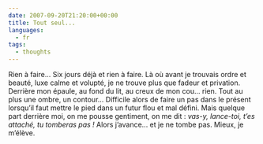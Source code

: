 ```yaml
---
date: 2007-09-20T21:20:00+00:00
title: Tout seul...
languages:
  - fr
tags:
  - thoughts
---
```


Rien à faire... Six jours déjà et rien à faire. Là où avant je trouvais ordre et beauté, luxe calme et volupté, je ne trouve plus que fadeur et privation. Derrière mon épaule, au fond du lit, au creux de mon cou... rien. Tout au plus une ombre, un contour... Difficile alors de faire un pas dans le présent lorsqu’il faut mettre le pied dans un futur flou et mal défini. Mais quelque part derrière moi, on me pousse gentiment, on me dit : *vas-y, lance-toi, t’es attaché, tu tomberas pas !* Alors j’avance... et je ne tombe pas. Mieux, je m’élève.